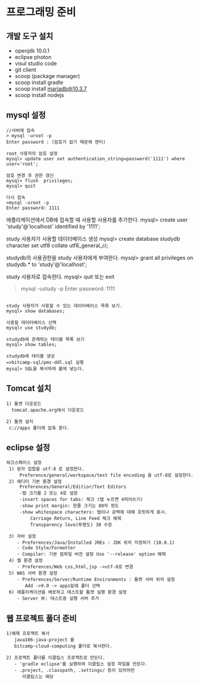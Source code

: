 # 프로그래밍 준비
## 개발 도구 설치
- openjdk 10.0.1
- eclipse photon
- visul studio code
- git client
- scoop (package manager)
- scoop install gradle
- scoop install mariadb@10.3.7
- scoop install nodejs

## mysql 설정
```
//서버에 접속
> mysql -uroot -p
Enter password : (암호가 없기 때문에 엔터)

root 사용자의 암호 설정
mysql> update user set authentication_string=password('1111') where user='root';

암호 변경 후 권한 갱신
mysql> flush  privileges;
mysql> quit

다시 접속
>mysql -uroot -p
Enter password: 1111
```
애플리케이션에서 DB에 접속할 때 사용할 사용자를 추가한다.
mysql> create user 'study'@'localhost' identified by '1111';

study 사용자가 사용할 데이터베이스 생성
mysql> create database studydb character set utf8 collate utf8_general_ci;

studydb의 사용권한을 study 사용자에게 부여한다.
mysql> grant all privileges on studydb.* to 'study'@'localhost';


study 사용자로 접속한다.
mysql> quit 또는 exit
>mysql -ustudy -p
Enter password: 1111

```

study 사용자가 사용할 수 있는 데이터베이스 목록 보기.
mysql> show databases;

사용할 데이터베이스 선택
mysql> use studydb;

studydb에 존재하는 테이블 목록 보기
mysql> show tables;

studydb에 테이블 생성
=>bitcamp-sql/pms-ddl.sql 실행
mysql> SQL을 복사하여 붙여 넣는다.

```

## Tomcat 설치
```
1) 톰캣 다운로드
  tomcat.apache.org에서 다운로드

2) 톰캣 설치
 c://apps 폴더에 압축 푼다.

```


## eclipse 설정

```
워크스페이스 설정
 1) 문자 집합을 utf-8 로 설정한다.
     Preference/general/workspace/text file encoding 을 utf-8로 설정한다.
 2) 에디터 기본 환경 설정
     Preferences/General/Editior/Text Editors
     -탭 크기를 2 또는 4로 설정
     -insert spaces for tabs: 체크 (탭 누르면 4띄어쓰기)
     -show print margin: 한줄 크기는 80자 정도
     -show whitespace characters: 탭이나 공백에 대해 흐릿하게 표시.
         Carriage Return, Line Feed 체크 해제
         Transparency leve(투명도) 30 수정

 3) 자바 설정
    - Preferences/Java/Installed JREs : JDK 위치 지정하기 (10.0.1)
    - Code Style/Formatter
    - Compiler: 기본 컴파일 버전 설정 Use '--release' option 해제
 4) 웹 환경 설정
    - Preferences/Web css,html,jsp ->utf-8로 변경
 5) WAS 서버 환경 설정
    - Preferences/Server/Runtime Environments : 톰캣 서버 위치 설정   
       Add ->9.0 -> apps밑에 폴더 선택
 6) 애플리케이션을 배포하고 테스트할 톰캣 실행 환경 설정      
    - Server 뷰: 테스트용 실행 서버 추가 

```

## 웹 프로젝트 폴더 준비

```
1)예제 프로젝트 복사
   java106-java-project 를
   bitcamp-cloud-computing 폴더로 복사한다.

2) 프로젝트 폴더를 이클립스 프로젝트로 만든다.
   - 'gradle eclipse'를 실행하여 이클립스 설정 파일을 만든다.
   - .project, .classpath, .settings/ 등이 있어야만
      이클립스는 해당

```




